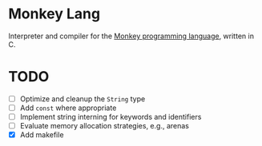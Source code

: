 # Monkey Lang

Interpreter and compiler for the [Monkey programming language](https://interpreterbook.com/#the-monkey-programming-language), written in C.

# TODO

- [ ] Optimize and cleanup the `String` type
- [ ] Add `const` where appropriate
- [ ] Implement string interning for keywords and identifiers
- [ ] Evaluate memory allocation strategies, e.g., arenas
- [x] Add makefile
